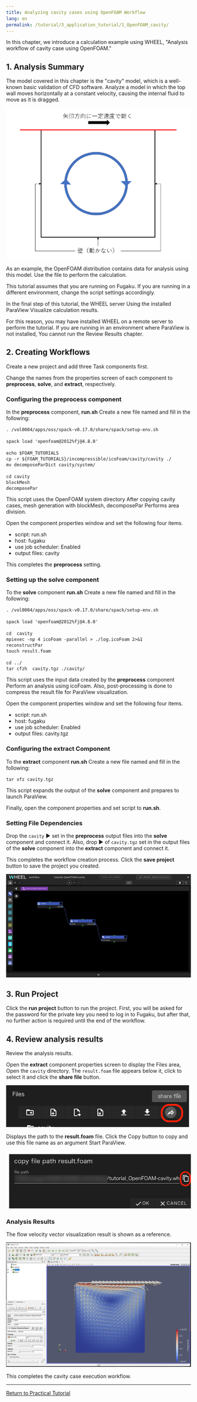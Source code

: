 ```yaml
---
title: Analyzing cavity cases using OpenFOAM Workflow
lang: en
permalink: /tutorial/3_application_tutorial/1_OpenFOAM_cavity/
---
```

In this chapter, we introduce a calculation example using WHEEL, "Analysis workflow of cavity case using OpenFOAM."

## 1. Analysis Summary
The model covered in this chapter is the "cavity" model, which is a well-known basic validation of CFD software.
Analyze a model in which the top wall moves horizontally at a constant velocity, causing the internal fluid to move as it is dragged.

![img](./img/cavity.png "cavity")

As an example, the OpenFOAM distribution contains data for analysis using this model.
Use the file to perform the calculation.

This tutorial assumes that you are running on Fugaku. 
If you are running in a different environment, change the script settings accordingly.

In the final step of this tutorial, the WHEEL server
Using the installed ParaView
Visualize calculation results.

For this reason, you may have installed WHEEL on a remote server to perform the tutorial.
If you are running in an environment where ParaView is not installed,
You cannot run the Review Results chapter.

## 2. Creating Workflows
Create a new project and add three Task components first.

Change the names from the properties screen of each component to __preprocess__, __solve__, and __extract__, respectively.

### Configuring the preprocess component
In the __preprocess__ component,
__run.sh__  Create a new file named and fill in the following:

```
. /vol0004/apps/oss/spack-v0.17.0/share/spack/setup-env.sh

spack load 'openfoam@2012%fj@4.8.0'

echo $FOAM_TUTORIALS
cp -r ${FOAM_TUTORIALS}/incompressible/icoFoam/cavity/cavity ./
mv decomposeParDict cavity/system/

cd cavity
blockMesh
decomposePar
```

This script uses the OpenFOAM system directory
After copying cavity cases, mesh generation with blockMesh, decomposePar
Performs area division.

Open the component properties window and set the following four items.

- script: run.sh
- host: fugaku
- use job scheduler: Enabled
- output files: cavity

This completes the __preprocess__ setting.

### Setting up the solve component
To the __solve__ component
__run.sh__  Create a new file named and fill in the following:

```
. /vol0004/apps/oss/spack-v0.17.0/share/spack/setup-env.sh

spack load 'openfoam@2012%fj@4.8.0'

cd  cavity
mpiexec -np 4 icoFoam -parallel > ./log.icoFoam 2>&1
reconstructPar
touch result.foam

cd ../
tar cfzh  cavity.tgz ./cavity/
```

This script uses the input data created by the __preprocess__ component
Perform an analysis using icoFoam.
Also, post-processing is done to compress the result file for ParaView visualization.

Open the component properties window and set the following four items.

- script: run.sh
- host: fugaku
- use job scheduler: Enabled
- output files: cavity.tgz

### Configuring the extract Component
To the __extract__ component
__run.sh__  Create a new file named and fill in the following:

```
tar xfz cavity.tgz
```

This script expands the output of the __solve__ component and prepares to launch ParaView.

Finally, open the component properties and set script to __run.sh__.

### Setting File Dependencies
Drop the `cavity` ▶ set in the __preprocess__ output files into the __solve__ component and connect it.
Also, drop ▶ of `cavity.tgz` set in the output files of the __solve__ component into the __extract__ component and connect it.

This completes the workflow creation process. Click the __save project__ button to save the project you created.

![img](./img/workflow.png "Complete Workflow")

## 3. Run Project
Click the __run project__ button to run the project.
First, you will be asked for the password for the private key you need to log in to Fugaku, but after that, no further action is required until the end of the workflow.

## 4. Review analysis results

Review the analysis results.

Open the __extract__ component properties screen to display the Files area,
Open the `cavity` directory.
The `result.foam` file appears below it, click to select it and click the __share file__ button.

![img](./img/file_share_button.png "File Share Button")

Displays the path to the __result.foam__ file.
Click the Copy button to copy and use this file name as an argument
Start ParaView.

![img](./img/file_share_dialog.png "File Sharing Dialog")


### Analysis Results

The flow velocity vector visualization result is shown as a reference.

![img](./img/cavity_result.png "Velocity Vector")


This completes the cavity case execution workflow.

--------
[Return to Practical Tutorial]({{site.baseurl}}/tutorial/3_application_tutorial/)

